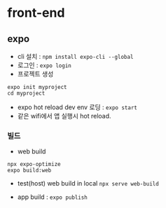 # front-end

## expo

- cli 설치 : `npm install expo-cli --global`
- 로그인 : `expo login`
- 프로젝트 생성
```
expo init myproject
cd myproject
```
- expo hot reload dev env 로딩 : `expo start`
- 같은 wifi에서 앱 실행시 hot reload.

### 빌드

- web build
```
npx expo-optimize
expo build:web
```
- test(host) web build in local
`npx serve web-build`

- app build : `expo publish`